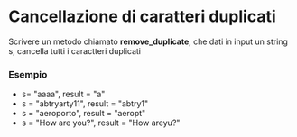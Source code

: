 # Cancellazione di caratteri duplicati
Scrivere un metodo chiamato **remove_duplicate**, che dati in input un string s,
cancella tutti i caractteri duplicati

### Esempio
- s= "aaaa", result = "a"
- s = "abtryarty11", result = "abtry1"
- s = "aeroporto", result = "aeropt"
- s = "How are you?", result = "How areyu?"